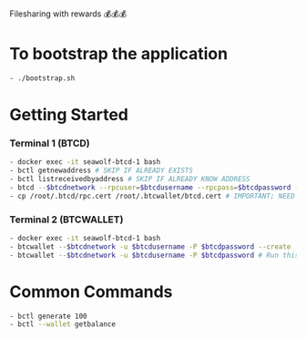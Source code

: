Filesharing with rewards 💰💰💰

# To bootstrap the application
```bash
- ./bootstrap.sh 
```

# Getting Started
### Terminal 1 (BTCD)
```bash
- docker exec -it seawolf-btcd-1 bash
- bctl getnewaddress # SKIP IF ALREADY EXISTS
- bctl listreceivedbyaddress # SKIP IF ALREADY KNOW ADDRESS
- btcd --$btcdnetwork --rpcuser=$btcdusername --rpcpass=$btcdpassword --miningaddr SZoGnna9NsjkZWusgFJ3DGirJpq22GqmES # Start btcd with a mining address
- cp /root/.btcd/rpc.cert /root/.btcwallet/btcd.cert # IMPORTANT; NEED TO BE DONE BEFORE FIRST STEP IF NOT FIRST TIME
```

### Terminal 2 (BTCWALLET)
```bash
- docker exec -it seawolf-btcd-1 bash
- btcwallet --$btcdnetwork -u $btcdusername -P $btcdpassword --create  # Run this once to create a wallet; use the seed in discord
- btcwallet --$btcdnetwork -u $btcdusername -P $btcdpassword # Run this anytime u want to start the wallet
```

# Common Commands
```bash
- bctl generate 100
- bctl --wallet getbalance
```
